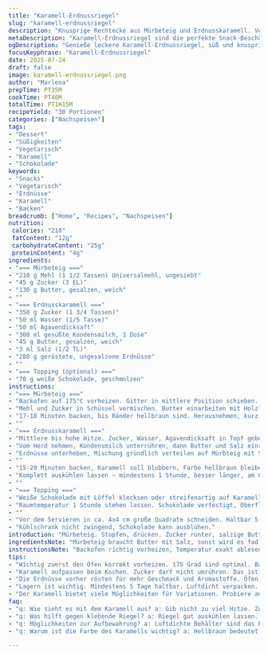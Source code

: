 ```yaml
---
title: "Karamell-Erdnussriegel"
slug: "karamell-erdnussriegel"
description: "Knusprige Rechtecke aus Mürbeteig und Erdnusskaramell. Vegetarisch, ohne Eier und Nüsse außer Erdnüsse. Mürbeteig mit weniger Zucker, Karamell mit Agavendicksaft statt Maissirup. Dunkle Schokolade durch weiße Schokolade ersetzt. Langsames Erhitzen für helles Karamell. Kühlung zur Fixierung. Ca. 30 Stück. Backzeit und Ruhe variieren leicht."
metaDescription: "Karamell-Erdnussriegel sind die perfekte Snack-Beschäftigung, knusprig und süß, alternativer Süßstoff, gefällig."
ogDescription: "Genieße leckere Karamell-Erdnussriegel, süß und knusprig, ideal für zwischendurch oder einfach zum Naschen."
focusKeyphrase: "Karamell-Erdnussriegel"
date: 2025-07-24
draft: false
image: karamell-erdnussriegel.png
author: "Marlena"
prepTime: PT35M
cookTime: PT40M
totalTime: PT1H15M
recipeYield: "30 Portionen"
categories: ["Nachspeisen"]
tags:
- "Dessert"
- "Süßigkeiten"
- "Vegetarisch"
- "Karamell"
- "Schokolade"
keywords:
- "Snacks"
- "Vegetarisch"
- "Erdnüsse"
- "Karamell"
- "Backen"
breadcrumb: ["Home", "Recipes", "Nachspeisen"]
nutrition: 
 calories: "210"
 fatContent: "12g"
 carbohydrateContent: "25g"
 proteinContent: "4g"
ingredients:
- "=== Mürbeteig ==="
- "210 g Mehl (1 1/2 Tassen) Universalmehl, ungesiebt"
- "45 g Zucker (3 EL)"
- "130 g Butter, gesalzen, weich"
- ""
- "=== Erdnusskaramell ==="
- "350 g Zucker (1 3/4 Tassen)"
- "50 ml Wasser (1/5 Tasse)"
- "50 ml Agavendicksaft"
- "300 ml gesüßte Kondensmilch, 1 Dose"
- "45 g Butter, gesalzen, weich"
- "3 ml Salz (1/2 TL)"
- "280 g geröstete, ungesalzene Erdnüsse"
- ""
- "=== Topping (optional) ==="
- "70 g weiße Schokolade, geschmolzen"
instructions:
- "=== Mürbeteig ==="
- "Backofen auf 175°C vorheizen. Gitter in mittlere Position schieben. Backform 43 x 30 cm leicht einfetten."
- "Mehl und Zucker in Schüssel vermischen. Butter einarbeiten mit Holzlöffel. Mit Fingern flach und gleichmäßig in Form drücken."
- "17-18 Minuten backen, bis Ränder hellbraun sind. Herausnehmen, kurz beiseitestellen."
- ""
- "=== Erdnusskaramell ==="
- "Mittlere bis hohe Hitze. Zucker, Wasser, Agavendicksaft in Topf geben. Nicht rühren! Flüssigkeit kocht, Zucker löst sich langsam, dann karamellisiert hell."
- "Vom Herd nehmen, Kondensmilch unterrühren, dann Butter und Salz einrühren. Achtung, spritzt."
- "Erdnüsse unterheben, Mischung gründlich verteilen auf Mürbteig mit Spatel."
- ""
- "15-20 Minuten backen, Karamell soll blubbern, Farbe hellbraun bleiben."
- "Komplett auskühlen lassen – mindestens 1 Stunde, besser länger, am Gitter."
- ""
- "=== Topping ==="
- "Weiße Schokolade mit Löffel klecksen oder streifenartig auf Karamell träufeln."
- "Raumtemperatur 1 Stunde stehen lassen. Schokolade verfestigt, Oberfläche fest."
- ""
- "Vor dem Servieren in ca. 4x4 cm große Quadrate schneiden. Haltbar 5-7 Tage, luftdicht lagern, Zimmertemperatur."
- "Kühlschrank nicht zwingend, Schokolade kann ausblühen."
introduction: "Mürbeteig. Stopfen, drücken. Zucker runter, salzige Butter rein, weniger süß. Karamell kippt durch Agavendicksaft, nicht Maissirup. Kondensmilch dick und süß. Nüsse rösten, dann karamellisieren. Langsam kochen, nicht umrühren, sonst Zucker klumpt oder wird hart. Temperatur passt nur so. Schokolade statt dunkel weiße Variante, für andere Geschmacksrichtung. Schneiden, wenn kalt und stabil. Nicht kleben oben oder bottom. Ein bisschen Knusper, aber kein Zahnbruch. Einfach backen, keine extra Geräte. Länger abkühlen, sonst rutscht. Versiegeln kleine Box für später. Ein guter Snack, herzhaft und süß zugleich. Zutaten Austausch bringt Überraschung, macht neugierig, wie anders es schmeckt."
ingredientsNote: "Mürbeteig braucht Butter mit Salz, sonst wird es fad. Weniger Zucker als klassisch, damit Karamell mehr tragen kann. Agavendicksaft als alternativer Süßstoff, empfohlen für weichere Konsistenz im Karamell, besser als Maissirup, der oft zu klebrig wird. Kondensmilch sorgt für cremige Basis, löst Zuckerkrusten auf. Erdnüsse wurden von geröstet ohne Salz gewählt, damit Karamell salzig und süß balanciert ist. Weiße Schokolade statt dunkler, milder Geschmack, passt zum Karamell. Wichtig: Butter weich machen, erleichtert das Einarbeiten in den Teig. Mehl nicht zu stark sieben, kleine Klümpchen schaden nicht, sorgen für rustikalen Biss. Weniger ist mehr bei Zucker im Teig, sonst wird es zu süß insgesamt."
instructionsNote: "Backofen richtig vorheizen, Temperatur exakt ablesen. Mürbeteig wird mit Hand verteilt, kein Verwirbeln, sonst zu hart. Besser pressen, gleichmäßig, aber nicht zu dünn. Karamelecken genau beobachten; Zucker darf nicht zu dunkel werden, sonst bitter. Rühren im Karamell nur außer Herd, sonst Kristalle. Kondensmilch zügig einrühren, sonst schmiert karamellige Masse. Nüsse schnell einmischen, halten Knusperstruktur. Karamellmasse zügig verteilen, bevor sie zu dick wird, sonst klebt. Zweite Portion im Ofen braucht weniger Zeit als Teig. Komplett abkühlen, sonst schneiden klebt. Schokolade klecksen, nicht ziehen, ergibt rustikale Optik. 1 Stunde Zeit für Setzen geben, sonst schmieren Riegel. Lagern ohne Luft, damit keine Feuchtigkeit rein, sonst wird es matschig."
tips:
- "Wichtig zuerst den Ofen korrekt vorheizen. 175 Grad sind optimal. Backform gut einfetten. Andernfalls kleben die Riegel. Mürbeteig wird mit kalter Butter oft schwierig. Daher weich, aber nicht zu warm in den Teig einarbeiten."
- "Karamell aufpassen beim Kochen. Zucker darf nicht umrühren. Das ist ein großer Fehler. Mit Wasser und Agavendicksaft verrühren. Beobachte das Kochen genau. Blubbert es zu stark, kann es verbrennen. Untypisch aber wichtig."
- "Die Erdnüsse vorher rösten für mehr Geschmack und Aromastoffe. Öfen sind nicht gleich, also unter 180 Grad rösten, dann auskühlen lassen. Vor dem Karamell einmischen. Nicht zu lange warten, sonst wird alles zäh."
- "Lagern ist wichtig. Mindestens 5 Tage haltbar. Luftdicht verpacken. Aber nicht im Kühlschrank. Schokolade kann ausblühen. Mache kleine Portionen für den Monat oder Freunde. Ein Snack der gekommen ist, um zu bleiben."
- "Der Karamell bietet viele Möglichkeiten für Variationen. Probiere andere Nüsse oder Trockenfrüchte. Doch achte auf das Verhältnis. Zu viele Zutaten machen alles weich. Schokolade austauschen auch empfehlenswert für andere Aromen."
faq:
- "q: Wie sieht es mit dem Karamell aus? a: Gib nicht zu viel Hitze. Zucker löst sich langsam. Nicht rühren, das Zucker kann klumpen. Bei zu hoher Temperatur wird der Karamell bitter."
- "q: Was hilft gegen klebende Riegel? a: Riegel gut auskühlen lassen. Am besten 1 Stunde. Wenn sie kühl sind, leicht schneiden. Falls sie kleben, versuche mit einem scharfen Messer. Einschnitt isst"
- "q: Möglichkeiten zur Aufbewahrung? a: Luftdichte Behälter sind das Beste. Kühl und trocken. Nicht einfach so lassen. Auch nicht im Kühlschrank. Ohne Luft bleibt der Riegel knackig."
- "q: Warum ist die Farbe des Karamells wichtig? a: Hellbraun bedeutet, dass es optimal gekocht wurde. Dunkel ist zu bitter. Farbgebung zeigt den Garprozess. Das Karamell muss blubbern und sichtbar klar bleiben."

---
```

